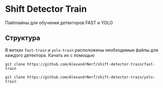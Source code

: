 # Shift Detector Train

Пайплайны для обучения детекторов FAST и YOLO

## Структура

В ветках `fast-train` и `yolo-train` расположены необходимые файлы для каждого детектора. Качать их с помощью
 
```shell
git clone https://github.com/AlexandrNerf/shift-detector-train/fast-train
```

```shell
git clone https://github.com/AlexandrNerf/shift-detector-train/yolo-train
```
